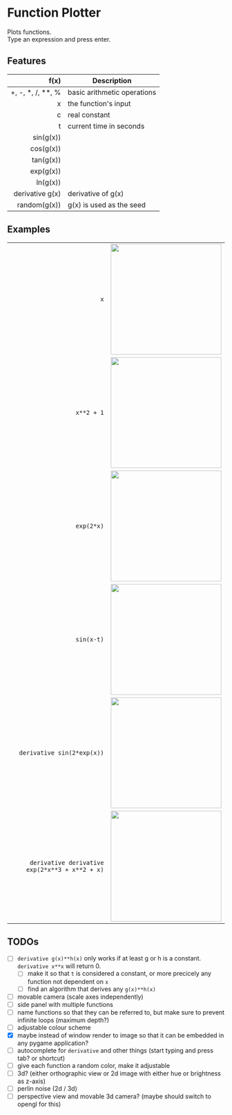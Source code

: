 # Function Plotter

Plots functions.  
Type an expression and press enter.

## Features

| f(x)            | Description              |
| ---------------:| ------------------------ |
| \+, \-, \*, \/, \*\*, \% | basic arithmetic operations |
| x               | the function's input     |
| c               | real constant            |
| t               | current time in seconds  |
| sin(g(x))       |                          |
| cos(g(x))       |                          |
| tan(g(x))       |                          |
| exp(g(x))       |                          |
| ln(g(x))        |                          |
| derivative g(x) | derivative of g(x)       |
| random(g(x))    | g(x) is used as the seed |

## Examples

|                                              |     |
| --------------------------------------------:|:---:|
|                                           `x`| <img src="https://i.imgur.com/Z7kFGZz.png"   width="256px" /> |
|                                    `x**2 + 1`| <img src="https://i.imgur.com/HlaQSd7.png?2" width="256px" /> |
|                                    `exp(2*x)`| <img src="https://i.imgur.com/gB63azZ.png?1" width="256px" /> |
|                                    `sin(x-t)`| <img src="https://i.imgur.com/ezimZJN.gif"   width="256px" /> |
|                    `derivative sin(2*exp(x))`| <img src="https://i.imgur.com/O0kx3KR.png?1" width="256px" /> |
|`derivative derivative exp(2*x**3 + x**2 + x)`| <img src="https://i.imgur.com/RUUFUhI.png?1" width="256px" /> |

## TODOs

- [ ] `derivative g(x)**h(x)` only works if at least g or h is a constant. `derivative x**x` will return 0.
  - [ ] make it so that `t` is considered a constant, or more precicely any function not dependent on `x`
  - [ ] find an algorithm that derives any `g(x)**h(x)`
- [ ] movable camera (scale axes independently)
- [ ] side panel with multiple functions
- [ ] name functions so that they can be referred to, but make sure to prevent infinite loops (maximum depth?)
- [ ] adjustable colour scheme
- [x] maybe instead of window render to image so that it can be embedded in any pygame application?
- [ ] autocomplete for `derivative` and other things (start typing and press tab? or shortcut)
- [ ] give each function a random color, make it adjustable
- [ ] 3d? (either orthographic view or 2d image with either hue or brightness as z-axis)
- [ ] perlin noise (2d / 3d)
- [ ] perspective view and movable 3d camera? (maybe should switch to opengl for this)
